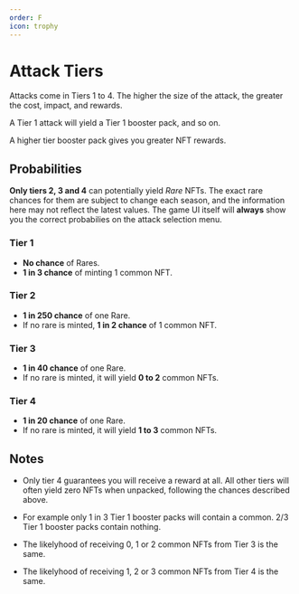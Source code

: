 ```yaml
---
order: F
icon: trophy
---
```

# Attack Tiers

Attacks come in Tiers 1 to 4. The higher the size of the attack, the greater the cost, impact, and rewards.

A Tier 1 attack will yield a Tier 1 booster pack, and so on.

A higher tier booster pack gives you greater NFT rewards.

## Probabilities
**Only tiers 2, 3 and 4** can potentially yield *Rare* NFTs.
The exact rare chances for them are subject to change each season, and the information here may not reflect the latest values.
The game UI itself will **always** show you the correct probabilies on the attack selection menu.

### Tier 1
- **No chance** of Rares.
- **1 in 3 chance** of minting 1 common NFT.

### Tier 2
- **1 in 250 chance** of one Rare.
- If no rare is minted, **1 in 2 chance** of 1 common NFT.

### Tier 3
- **1 in 40 chance** of one Rare.
- If no rare is minted, it will yield **0 to 2** common NFTs.

### Tier 4
- **1 in 20 chance** of one Rare.
- If no rare is minted, it will yield **1 to 3** common NFTs.

## Notes

 - Only tier 4 guarantees you will receive a reward at all. All other tiers will often yield zero NFTs when unpacked, following the chances described above.

 - For example only 1 in 3 Tier 1 booster packs will contain a common. 2/3 Tier 1 booster packs contain nothing.
 - The likelyhood of receiving 0, 1 or 2 common NFTs from Tier 3 is the same.
 - The likelyhood of receiving 1, 2 or 3 common NFTs from Tier 4 is the same.